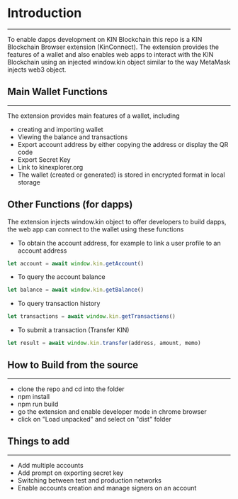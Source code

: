 # Introduction
---
To enable dapps development on KIN Blockchain this repo is a KIN Blockchain Browser extension (KinConnect). The extension provides the features of a wallet and also enables web apps to interact with the KIN Blockchain using an injected window.kin object similar to the way MetaMask injects web3 object.

## Main Wallet Functions
---
The extension provides main features of a wallet, including 
- creating and importing wallet
- Viewing the balance and transactions
- Export account address by either copying the address or display the QR code
- Export Secret Key
- Link to kinexplorer.org
- The wallet (created or generated) is stored in encrypted format in local storage

## Other Functions (for dapps)
The extension injects window.kin object to offer developers to build dapps, the web app can connect to the wallet using these functions

- To obtain the account address, for example to link a user profile to an account address
```javascript
let account = await window.kin.getAccount()
```

- To query the account balance
```javascript
let balance = await window.kin.getBalance()
```

- To query transaction history
```javascript
let transactions = await window.kin.getTransactions()
```

- To submit a transaction (Transfer KIN)
```javascript
let result = await window.kin.transfer(address, amount, memo)
```

## How to Build from the source
---

- clone the repo and cd into the folder
- npm install
- npm run build
- go the extension and enable developer mode in chrome browser
- click on "Load unpacked" and select on "dist" folder

## Things to add
---

- Add multiple accounts
- Add prompt on exporting secret key
- Switching between test and production networks
- Enable accounts creation and manage signers on an account
